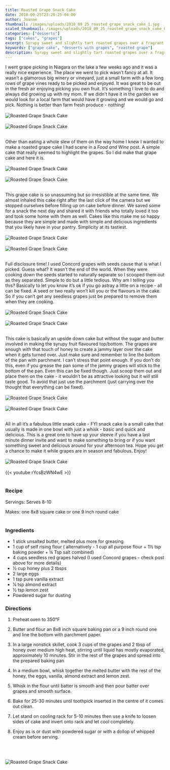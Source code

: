```yaml
---
title: Roasted Grape Snack Cake
date: 2018-09-25T23:20:25-04:00
author: Joanne
thumbnail: /images/uploads/2018_09_25_roasted_grape_snack_cake_1.jpg
scaled_thumbnail: /images/uploads/2018_09_25_roasted_grape_snack_cake_0.jpg
categories: ["desserts"]
tags: ["cakes", "grapes"]
excerpt: Syrupy sweet and slightly tart roasted grapes over a fragrant tender cake
keywords: ["grape cake", "desserts with grapes", "roasted grape"]
description: Syrupy sweet and slightly tart roasted grapes over a fragrant tender cake 
---
```


I went grape picking in Niagara on the lake a few weeks ago and it was a really nice experience. The place we went to pick wasn’t fancy at all. It wasn’t a glamorous big winery or vineyard, just a small farm with a few long rows of grape vines ready to be picked and enjoyed. It was great to be out in the fresh air enjoying picking you own fruit. It’s something I love to do and always did growing up with my mom. If we didn’t have it in the garden we would look for a local farm that would have it growing and we would go and pick. Nothing is better than farm fresh produce - nothing!
</br>
</br>
![Roasted Grape Snack Cake](/images/uploads/2018_09_25_roasted_grape_snack_cake_2.jpg)
</br>
</br>
![Roasted Grape Snack Cake](/images/uploads/2018_09_25_roasted_grape_snack_cake_3.jpg)
</br>
</br>

Other than eating a whole slew of them on the way home I knew I wanted to make a roasted grape cake I had scene in a _Food and Wine_ post. A simple cake that really seemed to highlight the grapes. So I did make that grape cake and here it is.
</br>
</br>
![Roasted Grape Snack Cake](/images/uploads/2018_09_25_roasted_grape_snack_cake_4.jpg)
</br>
</br>
![Roasted Grape Snack Cake](/images/uploads/2018_09_25_roasted_grape_snack_cake_5.jpg)
</br>
</br>

This grape cake is so unassuming but so irresistible at the same time. We almost inhaled this cake right after the last click of the camera but we stopped ourselves before filling up on cake before dinner. We saved some for a snack the next day and shared it with friends who totally loved it too and took some home with them as well. Cakes like this make me so happy because they are simple and made with simple and delicious ingredients that you likely have in your pantry. Simplicity at its tastiest.
</br>
</br>
![Roasted Grape Snack Cake](/images/uploads/2018_09_25_roasted_grape_snack_cake_6.jpg)
</br>
</br>
![Roasted Grape Snack Cake](/images/uploads/2018_09_25_roasted_grape_snack_cake_7.jpg)
</br>
</br>

Full disclosure time! I used Concord grapes with seeds cause that is what I picked. Guess what? It wasn’t the end of the world. When they were cooking down the seeds started to naturally separate so I scooped them out as they separated. Simple to do but a little tedious. Why am I telling you this? Basically to let you know it’s ok if you go astray a little on a recipe - all can be fixed. A seed or two really won’t kill you or the flavours in the cake. So if you can’t get any seedless grapes just be prepared to remove them when they are cooking.
</br>
</br>
![Roasted Grape Snack Cake](/images/uploads/2018_09_25_roasted_grape_snack_cake_8.jpg)
</br>
</br>
![Roasted Grape Snack Cake](/images/uploads/2018_09_25_roasted_grape_snack_cake_9.jpg)
</br>
</br>

This cake is basically an upside down cake but without the sugar and butter involved in making the syrupy fruit flavoured top/bottom. The grapes are enough with that touch of honey to create a jammy layer over the cake when it gets turned over. Just make sure and remember to line the bottom of the pan with parchment. I can’t stress that point enough. If you don’t do this, even if you grease the pan some of the jammy grapes will stick to the bottom of the pan. Even this can be fixed though. Just scoop them out and place them on the cake - it wouldn’t be as attractive looking but it will still taste good. To avoid that just use the parchment (just carrying over the thought that everything can be fixed).
</br>
</br>
![Roasted Grape Snack Cake](/images/uploads/2018_09_25_roasted_grape_snack_cake_10.jpg)
</br>
</br>
![Roasted Grape Snack Cake](/images/uploads/2018_09_25_roasted_grape_snack_cake_11.jpg)
</br>
</br>

All in all it’s a fabulous little snack cake - FYI snack cake is a small cake that usually is made in one bowl with just a whisk - basic and quick and delicious. This is a great one to have up your sleeve if you have a last minute dinner invite and want to make something to bring or if you want something sweet and delicious around for your afternoon tea. Hope you get a chance to make it while grapes are in season and fabulous. Enjoy!
</br>
</br>
![Roasted Grape Snack Cake](/images/uploads/2018_09_25_roasted_grape_snack_cake_12.jpg)
</br>
</br>
{{< youtube rYcsBzWN4wE >}}
</br>
</br>

### Recipe

Servings: <span itemprop="recipeYield">Serves 8-10  

Makes: one 8x8 square cake or one 9 inch round cake
</br>
</br>

### Ingredients

* <span itemprop="recipeIngredient">1 stick unsalted butter, melted plus more for greasing</span>
* <span itemprop="recipeIngredient">1 cup of self rising flour ( alternatively - 1 cup all purpose flour + 1&frac12; tsp baking powder + &frac14; Tsp salt combined)</span>
* <span itemprop="recipeIngredient">4 cups seedless red grapes halved (I used Concord grapes - check post above for more details)</span>
* <span itemprop="recipeIngredient">&frac12; cup honey plus 2 tbsps</span>
* <span itemprop="recipeIngredient">2 large eggs</span>
* <span itemprop="recipeIngredient">1 tsp pure vanilla extract</span>
* <span itemprop="recipeIngredient">&frac14; tsp almond extract</span>
* <span itemprop="recipeIngredient">&frac12; tsp lemon zest</span>
* <span itemprop="recipeIngredient">Powdered sugar for dusting</span>

### Directions

1. Preheat oven to 350°F

2. Butter and flour an 8x8 inch square baking pan or a 9 inch round one and line the bottom with parchment paper.

3. In a large nonstick skillet, cook 3 cups of the grapes and 2 tbsp of honey over medium high heat, stirring until liquid has mostly evaporated, approximately 10 minutes. Stir in the rest of the grapes and spread into the prepared baking pan

4. In a medium bowl, whisk together the melted butter with the rest of the honey, the eggs, vanilla, almond extract and lemon zest.

5. Whisk in the flour until batter is smooth and then pour batter over grapes and smooth surface.

6. Bake for 25-30 minutes until toothpick inserted in the centre of it comes out clean.

7. Let stand on cooling rack for 5-10 minutes then use a knife to loosen sides of cake and invert onto rack and let cool completely.

8. Enjoy as is or dust with powdered sugar or with a dollop of whipped cream before serving.
</br>
</br>

![Roasted Grape Snack Cake](/images/uploads/2018_09_25_roasted_grape_snack_cake_13.jpg)
